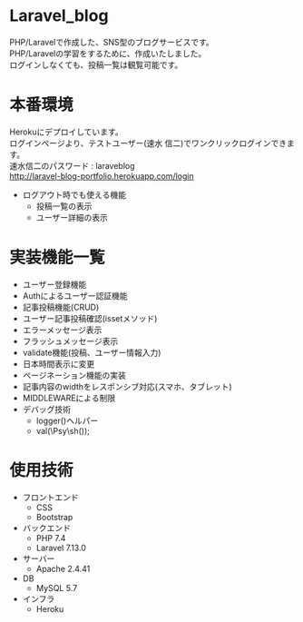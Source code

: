 
# Laravel_blog

PHP/Laravelで作成した、SNS型のブログサービスです。  
PHP/Laravelの学習をするために、作成いたしました。  
ログインしなくても、投稿一覧は観覧可能です。  

# 本番環境
 
Herokuにデプロイしています。  
ログインページより、テストユーザー(速水 信二)でワンクリックログインできます。  
速水信二のパスワード :  laraveblog  
http://laravel-blog-portfolio.herokuapp.com/login  

* ログアウト時でも使える機能
  -  投稿一覧の表示
  -  ユーザー詳細の表示

# 実装機能一覧

* ユーザー登録機能
* Authによるユーザー認証機能
* 記事投稿機能(CRUD)
* ユーザー記事投稿確認(issetメソッド)
* エラーメッセージ表示
* フラッシュメッセージ表示
* validate機能(投稿、ユーザー情報入力)
* 日本時間表示に変更
* ページネーション機能の実装
* 記事内容のwidthをレスポンシブ対応(スマホ、タブレット)
* MIDDLEWAREによる制限
* デバッグ技術
  -  logger()ヘルパー
  -  val(\Psy\sh());

# 使用技術
 
* フロントエンド
  - CSS
  - Bootstrap
* バックエンド
  - PHP 7.4
  - Laravel 7.13.0
* サーバー
  - Apache 2.4.41
* DB
  - MySQL 5.7
* インフラ
  - Heroku
